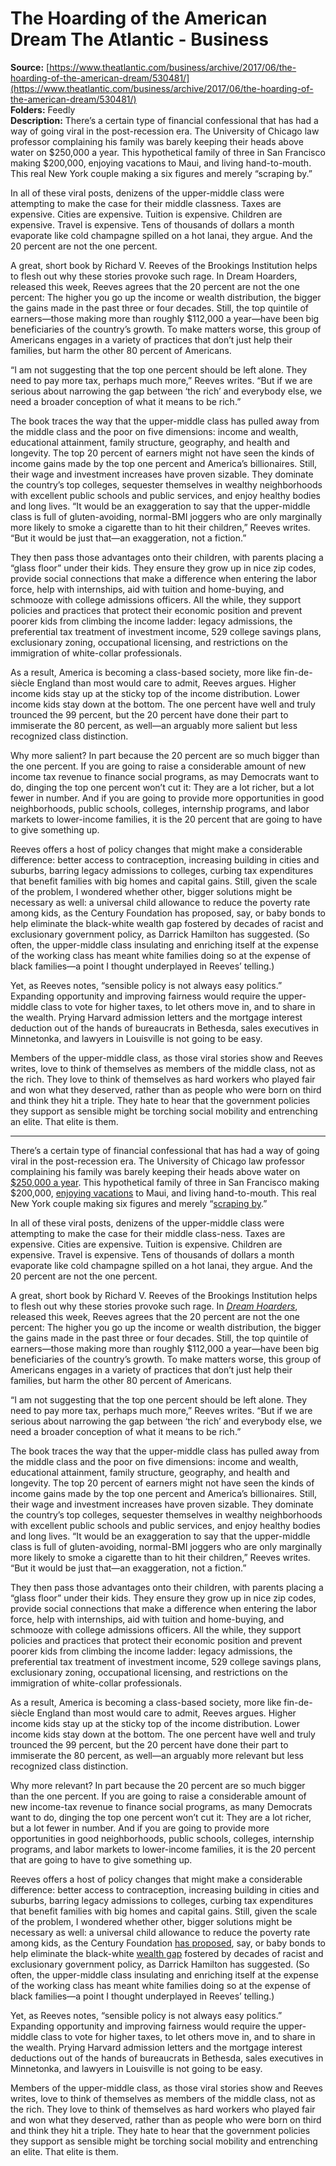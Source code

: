 # The Hoarding of the American Dream The Atlantic - Business

**Source:** [https://www.theatlantic.com/business/archive/2017/06/the-hoarding-of-the-american-dream/530481/](https://www.theatlantic.com/business/archive/2017/06/the-hoarding-of-the-american-dream/530481/)  
**Folders:** Feedly  
**Description:** There’s a certain type of financial confessional that has had a way of going viral in the post-recession era. The University of Chicago law professor complaining his family was barely keeping their heads above water on $250,000 a year. This hypothetical family of three in San Francisco making $200,000, enjoying vacations to Maui, and living hand-to-mouth. This real New York couple making a six figures and merely “scraping by.”

In all of these viral posts, denizens of the upper-middle class were attempting to make the case for their middle classness. Taxes are expensive. Cities are expensive. Tuition is expensive. Children are expensive. Travel is expensive. Tens of thousands of dollars a month evaporate like cold champagne spilled on a hot lanai, they argue. And the 20 percent are not the one percent.  

A great, short book by Richard V. Reeves of the Brookings Institution helps to flesh out why these stories provoke such rage. In Dream Hoarders, released this week, Reeves agrees that the 20 percent are not the one percent: The higher you go up the income or wealth distribution, the bigger the gains made in the past three or four decades. Still, the top quintile of earners—those making more than roughly $112,000 a year—have been big beneficiaries of the country’s growth. To make matters worse, this group of Americans engages in a variety of practices that don’t just help their families, but harm the other 80 percent of Americans.

“I am not suggesting that the top one percent should be left alone. They need to pay more tax, perhaps much more,” Reeves writes. “But if we are serious about narrowing the gap between ‘the rich’ and everybody else, we need a broader conception of what it means to be rich.”

The book traces the way that the upper-middle class has pulled away from the middle class and the poor on five dimensions: income and wealth, educational attainment, family structure, geography, and health and longevity. The top 20 percent of earners might not have seen the kinds of income gains made by the top one percent and America’s billionaires. Still, their wage and investment increases have proven sizable. They dominate the country’s top colleges, sequester themselves in wealthy neighborhoods with excellent public schools and public services, and enjoy healthy bodies and long lives. “It would be an exaggeration to say that the upper-middle class is full of gluten-avoiding, normal-BMI joggers who are only marginally more likely to smoke a cigarette than to hit their children,” Reeves writes. “But it would be just that—an exaggeration, not a fiction.”

They then pass those advantages onto their children, with parents placing a “glass floor” under their kids. They ensure they grow up in nice zip codes, provide social connections that make a difference when entering the labor force, help with internships, aid with tuition and home-buying, and schmooze with college admissions officers. All the while, they support policies and practices that protect their economic position and prevent poorer kids from climbing the income ladder: legacy admissions, the preferential tax treatment of investment income, 529 college savings plans, exclusionary zoning, occupational licensing, and restrictions on the immigration of white-collar professionals.  

As a result, America is becoming a class-based society, more like fin-de-siècle England than most would care to admit, Reeves argues. Higher income kids stay up at the sticky top of the income distribution. Lower income kids stay down at the bottom. The one percent have well and truly trounced the 99 percent, but the 20 percent have done their part to immiserate the 80 percent, as well—an arguably more salient but less recognized class distinction.

Why more salient? In part because the 20 percent are so much bigger than the one percent. If you are going to raise a considerable amount of new income tax revenue to finance social programs, as may Democrats want to do, dinging the top one percent won’t cut it: They are a lot richer, but a lot fewer in number. And if you are going to provide more opportunities in good neighborhoods, public schools, colleges, internship programs, and labor markets to lower-income families, it is the 20 percent that are going to have to give something up.

Reeves offers a host of policy changes that might make a considerable difference: better access to contraception, increasing building in cities and suburbs, barring legacy admissions to colleges, curbing tax expenditures that benefit families with big homes and capital gains. Still, given the scale of the problem, I wondered whether other, bigger solutions might be necessary as well: a universal child allowance to reduce the poverty rate among kids, as the Century Foundation has proposed, say, or baby bonds to help eliminate the black-white wealth gap fostered by decades of racist and exclusionary government policy, as Darrick Hamilton has suggested. (So often, the upper-middle class insulating and enriching itself at the expense of the working class has meant white families doing so at the expense of black families—a point I thought underplayed in Reeves’ telling.)

Yet, as Reeves notes, “sensible policy is not always easy politics.” Expanding opportunity and improving fairness would require the upper-middle class to vote for higher taxes, to let others move in, and to share in the wealth. Prying Harvard admission letters and the mortgage interest deduction out of the hands of bureaucrats in Bethesda, sales executives in Minnetonka, and lawyers in Louisville is not going to be easy.

Members of the upper-middle class, as those viral stories show and Reeves writes, love to think of themselves as members of the middle class, not as the rich. They love to think of themselves as hard workers who played fair and won what they deserved, rather than as people who were born on third and think they hit a triple. They hate to hear that the government policies they support as sensible might be torching social mobility and entrenching an elite. That elite is them.


---

<section><p>There’s a certain type of financial confessional that has had a way of going viral in the post-recession era. The University of Chicago law professor complaining his family was barely keeping their heads above water on <a href="http://delong.typepad.com/sdj/2010/09/todd-henderson-we-are-the-super-rich.html">$250,000 a year</a>. This hypothetical family of three in San Francisco making $200,000, <a href="http://www.financialsamurai.com/how-to-make-six-figures-a-year-and-not-feel-rich-200000-income-edition/">enjoying vacations</a> to Maui, and living hand-to-mouth. This real New York couple making six figures and merely “<a href="http://www.financialsamurai.com/scraping-by-on-500000-a-year-high-income-earners-struggling/">scraping by</a>.”</p><p>In all of these viral posts, denizens of the upper-middle class were attempting to make the case for their middle class-ness. Taxes are expensive. Cities are expensive. Tuition is expensive. Children are expensive. Travel is expensive. Tens of thousands of dollars a month evaporate like cold champagne spilled on a hot lanai, they argue. And the 20 percent are not the one percent.</p><p>A great, short book by Richard V. Reeves of the Brookings Institution helps to flesh out why these stories provoke such rage. In <em><a href="https://www.brookings.edu/book/dream-hoarders/">Dream Hoarders</a></em>, released this week, Reeves agrees that the 20 percent are not the one percent: The higher you go up the income or wealth distribution, the bigger the gains made in the past three or four decades. Still, the top quintile of earners—those making more than roughly $112,000 a year—have been big beneficiaries of the country’s growth. To make matters worse, this group of Americans engages in a variety of practices that don’t just help their families, but harm the other 80 percent of Americans.</p><p>“I am not suggesting that the top one percent should be left alone. They need to pay more tax, perhaps much more,” Reeves writes. “But if we are serious about narrowing the gap between ‘the rich’ and everybody else, we need a broader conception of what it means to be rich.”</p><p>The book traces the way that the upper-middle class has pulled away from the middle class and the poor on five dimensions: income and wealth, educational attainment, family structure, geography, and health and longevity. The top 20 percent of earners might not have seen the kinds of income gains made by the top one percent and America’s billionaires. Still, their wage and investment increases have proven sizable. They dominate the country’s top colleges, sequester themselves in wealthy neighborhoods with excellent public schools and public services, and enjoy healthy bodies and long lives. “It would be an exaggeration to say that the upper-middle class is full of gluten-avoiding, normal-BMI joggers who are only marginally more likely to smoke a cigarette than to hit their children,” Reeves writes. “But it would be just that—an exaggeration, not a fiction.”</p><p>They then pass those advantages onto their children, with parents placing a “glass floor” under their kids. They ensure they grow up in nice zip codes, provide social connections that make a difference when entering the labor force, help with internships, aid with tuition and home-buying, and schmooze with college admissions officers. All the while, they support policies and practices that protect their economic position and prevent poorer kids from climbing the income ladder: legacy admissions, the preferential tax treatment of investment income, 529 college savings plans, exclusionary zoning, occupational licensing, and restrictions on the immigration of white-collar professionals.</p><p>As a result, America is becoming a class-based society, more like fin-de-siècle England than most would care to admit, Reeves argues. Higher income kids stay up at the sticky top of the income distribution. Lower income kids stay down at the bottom. The one percent have well and truly trounced the 99 percent, but the 20 percent have done their part to immiserate the 80 percent, as well—an arguably more relevant but less recognized class distinction.</p><p>Why more relevant? In part because the 20 percent are so much bigger than the one percent. If you are going to raise a considerable amount of new income-tax revenue to finance social programs, as many Democrats want to do, dinging the top one percent won’t cut it: They are a lot richer, but a lot fewer in number. And if you are going to provide more opportunities in good neighborhoods, public schools, colleges, internship programs, and labor markets to lower-income families, it is the 20 percent that are going to have to give something up.</p><p>Reeves offers a host of policy changes that might make a considerable difference: better access to contraception, increasing building in cities and suburbs, barring legacy admissions to colleges, curbing tax expenditures that benefit families with big homes and capital gains. Still, given the scale of the problem, I wondered whether other, bigger solutions might be necessary as well: a universal child allowance to reduce the poverty rate among kids, as the Century Foundation <a href="https://tcf.org/content/report/doing-more-for-our-children/">has proposed</a>, say, or baby bonds to help eliminate the black-white <a href="https://www.ineteconomics.org/perspectives/blog/baby-bonds-a-plan-for-black-white-wealth-equality-conservatives-could-love-1">wealth gap</a> fostered by decades of racist and exclusionary government policy, as Darrick Hamilton has suggested. (So often, the upper-middle class insulating and enriching itself at the expense of the working class has meant white families doing so at the expense of black families—a point I thought underplayed in Reeves’ telling.)</p><p>Yet, as Reeves notes, “sensible policy is not always easy politics.” Expanding opportunity and improving fairness would require the upper-middle class to vote for higher taxes, to let others move in, and to share in the wealth. Prying Harvard admission letters and the mortgage interest deductions out of the hands of bureaucrats in Bethesda, sales executives in Minnetonka, and lawyers in Louisville is not going to be easy.</p><p>Members of the upper-middle class, as those viral stories show and Reeves writes, love to think of themselves as members of the middle class, not as the rich. They love to think of themselves as hard workers who played fair and won what they deserved, rather than as people who were born on third and think they hit a triple. They hate to hear that the government policies they support as sensible might be torching social mobility and entrenching an elite. That elite is them.</p></section>